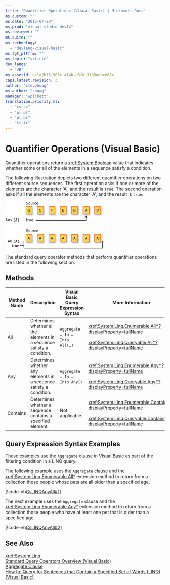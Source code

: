 ```yaml
---
title: "Quantifier Operations (Visual Basic) | Microsoft Docs"
ms.custom: ""
ms.date: "2015-07-20"
ms.prod: "visual-studio-dev14"
ms.reviewer: ""
ms.suite: ""
ms.technology: 
  - "devlang-visual-basic"
ms.tgt_pltfrm: ""
ms.topic: "article"
dev_langs: 
  - "VB"
ms.assetid: ae1a2b73-503c-4f4b-a3fd-31b5adbee67c
caps.latest.revision: 3
author: "stevehoag"
ms.author: "shoag"
manager: "wpickett"
translation.priority.mt: 
  - "cs-cz"
  - "pl-pl"
  - "pt-br"
  - "tr-tr"
---
```

# Quantifier Operations (Visual Basic)
Quantifier operations return a <xref:System.Boolean> value that indicates whether some or all of the elements in a sequence satisfy a condition.  
  
 The following illustration depicts two different quantifier operations on two different source sequences. The first operation asks if one or more of the elements are the character 'A', and the result is `true`. The second operation asks if all the elements are the character 'A', and the result is `true`.  
  
 ![LINQ Quantifier Operations](../../../../csharp/programming-guide/concepts/linq/media/linq_quantifier.png "LINQ_Quantifier")  
  
 The standard query operator methods that perform quantifier operations are listed in the following section.  
  
## Methods  
  
|Method Name|Description|Visual Basic Query Expression Syntax|More Information|  
|-----------------|-----------------|------------------------------------------|----------------------|  
|All|Determines whether all the elements in a sequence satisfy a condition.|`Aggregate … In … Into All(…)`|<xref:System.Linq.Enumerable.All*?displayProperty=fullName><br /><br /> <xref:System.Linq.Queryable.All*?displayProperty=fullName>|  
|Any|Determines whether any elements in a sequence satisfy a condition.|`Aggregate … In … Into Any()`|<xref:System.Linq.Enumerable.Any*?displayProperty=fullName><br /><br /> <xref:System.Linq.Queryable.Any*?displayProperty=fullName>|  
|Contains|Determines whether a sequence contains a specified element.|Not applicable.|<xref:System.Linq.Enumerable.Contains*?displayProperty=fullName><br /><br /> <xref:System.Linq.Queryable.Contains*?displayProperty=fullName>|  
  
## Query Expression Syntax Examples  
 These examples use the `Aggregate` clause in Visual Basic as part of the filtering condition in a LINQ query.  
  
 The following example uses the `Aggregate` clause and the <xref:System.Linq.Enumerable.All*> extension method to return from a collection those people whose pets are all older than a specified age.  
  
 [!code-vb[CsLINQAnyAll#1](../../../../visual-basic/programming-guide/concepts/linq/codesnippet/VisualBasic/quantifier-operations_1.vb)]  
  
 The next example uses the `Aggregate` clause and the <xref:System.Linq.Enumerable.Any*> extension method to return from a collection those people who have at least one pet that is older than a specified age.  
  
 [!code-vb[CsLINQAnyAll#2](../../../../visual-basic/programming-guide/concepts/linq/codesnippet/VisualBasic/quantifier-operations_2.vb)]  
  
## See Also  
 <xref:System.Linq>   
 [Standard Query Operators Overview (Visual Basic)](../../../../visual-basic/programming-guide/concepts/linq/standard-query-operators-overview.md)   
 [Aggregate Clause](../../../../visual-basic/language-reference/queries/aggregate-clause.md)   
 [How to: Query for Sentences that Contain a Specified Set of Words (LINQ) (Visual Basic)](../../../../visual-basic/programming-guide/concepts/linq/how-to-query-for-sentences-that-contain-a-specified-set-of-words.md)